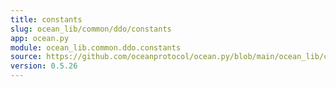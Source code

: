 ```yaml
---
title: constants
slug: ocean_lib/common/ddo/constants
app: ocean.py
module: ocean_lib.common.ddo.constants
source: https://github.com/oceanprotocol/ocean.py/blob/main/ocean_lib/common/ddo/constants.py
version: 0.5.26
---
```

